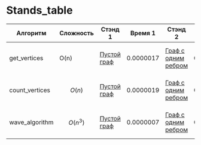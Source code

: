 # Stands_table
|Алгоритм|Сложность|Стэнд 1|Время 1|Стэнд 2|Время 2|Стэнд 3|Время 3|Стэнд 4|Время 4|Стэнд 5|Время 5|Стэнд 6|Время 6|Стэнд 7|Время 7|Стэнд 8|Время 8|Стэнд 9|Время 9|Стэнд 10|Время 10|
|-|-|-|-|-|-|-|-|-|-|-|-|-|-|-|-|-|-|-|-|-|-|
|get_vertices|O(n) |[Пустой граф](https://github.com/Romanchicks/Fundamental-algorithms/blob/main/STAND_get_vertices/STAND_get_vertices_1.py)|0.0000017|[Граф с одним ребром](https://github.com/Romanchicks/Fundamental-algorithms/blob/main/STAND_get_vertices/STAND_get_vertices_2.py)|0.0000031|[Граф с несколькими ребрами](https://github.com/Romanchicks/Fundamental-algorithms/blob/main/STAND_get_vertices/STAND_get_vertices_3.py)|0.0000041|[Граф с повторяющимися вершинами в разных ребрах](https://github.com/Romanchicks/Fundamental-algorithms/blob/main/STAND_get_vertices/STAND_get_vertices_4.py)|0.0000041|[Граф со строковыми вершинами](https://github.com/Romanchicks/Fundamental-algorithms/blob/main/STAND_get_vertices/STAND_get_vertices_5.py)|0.0000035|[Граф с вершинами разных типов](https://github.com/Romanchicks/Fundamental-algorithms/blob/main/STAND_get_vertices/STAND_get_vertices_6.py)|0.0000042|[Количество ребер: 100](https://github.com/Romanchicks/Fundamental-algorithms/blob/main/STAND_get_vertices/STAND_get_vertices_amount_of_data.py)|0.0000153|[Количество ребер: 1000](https://github.com/Romanchicks/Fundamental-algorithms/blob/main/STAND_get_vertices/STAND_get_vertices_amount_of_data.py)|0.0001864|[Количество ребер: 10000](https://github.com/Romanchicks/Fundamental-algorithms/blob/main/STAND_get_vertices/STAND_get_vertices_amount_of_data.py)|0.0010567|[Количество ребер: 100000](https://github.com/Romanchicks/Fundamental-algorithms/blob/main/STAND_get_vertices/STAND_get_vertices_amount_of_data.py)|0.0166491|
|count_vertices|$$O(n)$$ |[Пустой граф](https://github.com/Romanchicks/Fundamental-algorithms/blob/main/STAND_count_vertices/STAND_count_vertices_1.py)|0.0000019|[Граф с одним ребром](https://github.com/Romanchicks/Fundamental-algorithms/blob/main/STAND_count_vertices/STAND_count_vertices_2.py)|0.0000023|[Граф с несколькими ребрами](https://github.com/Romanchicks/Fundamental-algorithms/blob/main/STAND_count_vertices/STAND_count_vertices_3.py)|0.0000041|[Граф с повторяющимися вершинами в разных ребрах](https://github.com/Romanchicks/Fundamental-algorithms/blob/main/STAND_count_vertices/STAND_count_vertices_4.py)|0.0000038|[Граф со строковыми вершинами](https://github.com/Romanchicks/Fundamental-algorithms/blob/main/STAND_count_vertices/STAND_count_vertices_5.py)|0.0000032|[Граф с вершинами разных типов](https://github.com/Romanchicks/Fundamental-algorithms/blob/main/STAND_count_vertices/STANDcount_vertices_6.py)|0.0000529|[Количество ребер: 100](https://github.com/Romanchicks/Fundamental-algorithms/blob/main/STAND_count_vertices/STAND_count_vertices_amount_of_data.py)|0.0000126|[Количество ребер: 1000](https://github.com/Romanchicks/Fundamental-algorithms/blob/main/STAND_count_vertices/STAND_count_vertices_amount_of_data.py)|0.0001666|[Количество ребер: 10000](https://github.com/Romanchicks/Fundamental-algorithms/blob/main/STAND_count_vertices/STAND_count_vertices_amount_of_data.py)|0.0009438|[Количество ребер: 100000](https://github.com/Romanchicks/Fundamental-algorithms/blob/main/STAND_count_vertices/STAND_count_vertices_amount_of_data.py)|0.014077|
|wave_algorithm|$$O(n^3)$$ |[Пустой граф](https://github.com/Romanchicks/Fundamental-algorithms/blob/main/STAND_wave_algorithm/STAND_wave_algorithm_1.py)|0.0000007|[Граф с одним ребром](https://github.com/Romanchicks/Fundamental-algorithms/blob/main/STAND_wave_algorithm/STAND_wave_algorithm_2.py)|0.0000066|[Граф с несколькими ребрами](https://github.com/Romanchicks/Fundamental-algorithms/blob/main/STAND_wave_algorithm/STAND_wave_algorithm_3.py)|0.0000092|[Граф с повторяющимися вершинами в разных ребрах](https://github.com/Romanchicks/Fundamental-algorithms/blob/main/STAND_wave_algorithm/STAND_wave_algorithm_4.py)|0.0000113|[Граф со строковыми вершинами](https://github.com/Romanchicks/Fundamental-algorithms/blob/main/STAND_wave_algorithm/STAND_wave_algorithm_5.py)|0.0000126|[Граф с вершинами разных типов](https://github.com/Romanchicks/Fundamental-algorithms/blob/main/STAND_wave_algorithm/STANDwave_algorithm_6.py)|0.0000086|[Количество ребер: 100](https://github.com/Romanchicks/Fundamental-algorithms/blob/main/STAND_wave_algorithm/STAND_wave_algorithm_amount_of_data.py)|0.0000709|[Количество ребер: 1000](https://github.com/Romanchicks/Fundamental-algorithms/blob/main/STAND_wave_algorithm/STAND_wave_algorithm_amount_of_data.py)|0.0005881|[Количество ребер: 10000](https://github.com/Romanchicks/Fundamental-algorithms/blob/main/STAND_wave_algorithm/STAND_wave_algorithm_amount_of_data.py)|0.0110595|[Количество ребер: 100000](https://github.com/Romanchicks/Fundamental-algorithms/blob/main/STAND_wave_algorithm/STAND_wave_algorithm_amount_of_data.py)|0.0746997|
